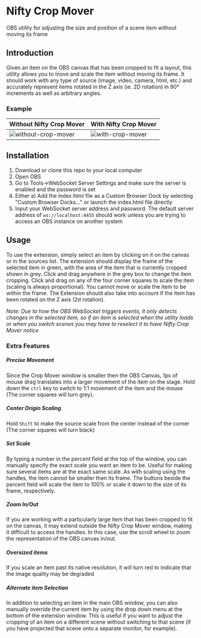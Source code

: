 # Nifty Crop Mover
OBS utility for adjusting the size and position of a scene item without moving its frame

## Introduction
Given an item on the OBS canvas that has been cropped to fit a layout, this utility allows you to move and scale the item without moving its frame. It should work with any type of source (image, video, camera, html, etc.) and accurately represent items rotated in the Z axis (ie. 2D rotation) in 90° increments as well as arbitrary angles.

### Example
Without Nifty Crop Mover | With Nifty Crop Mover
-------------------|--------------
![without-crop-mover](https://user-images.githubusercontent.com/11876694/236348716-dcb98652-c95a-411b-a22f-326bbbfa2b89.gif)|![with-crop-mover](https://user-images.githubusercontent.com/11876694/236348774-6a828a2a-f340-4144-befd-a6a91bea0de3.gif)

## Installation
1. Download or clone this repo to your local computer
2. Open OBS
3. Go to Tools->WebSocket Server Settings and make sure the server is enabled and the password is set
4. Either a) Add the index.html file as a Custom Browser Dock by selecting "Custom Browser Docks..." or launch the index.html file directly
5. Input your WebSocket server address and password. The default server address of `ws://localhost:4455` should work unless you are trying to access an OBS instance on another system


## Usage
To use the extension, simply select an item by clicking on it on the canvas or in the sources list. The extension should display the frame of the selected item in green, with the area of the item that is currently cropped shown in grey. Click and drag anywhere in the grey box to change the item cropping. Click and drag on any of the four corner squares to scale the item (scaling is always proportional). You cannot move or scale the item to be within the frame. The Extension should also take into account if the item has been rotated on the Z axis (2d rotation). 

*Note: Due to how the OBS WebSocket triggers events, it only detects changes in the selected item, so if an item is selected when the utility loads or when you switch scenes you may have to reselect it to have Nifty Crop Mover notice*

### Extra Features
##### Precise Movement
Since the Crop Mover window is smaller then the OBS Canvas, 1px of mouse drag translates into a larger movement of the item on the stage. Hold down the `ctrl` key to switch to 1:1 movement of the item and the mouse (The corner squares will turn grey).

##### Center Origin Scaling
Hold `Shift` to make the source scale from the center instead of the corner (The corner squares will turn black)

##### Set Scale
By typing a number in the percent field at the top of the window, you can manually specify the exact scale you want an item to be. Useful for making sure several items are at the exact same scale. As with scaling using the handles, the item cannot be smaller then its frame. The buttons beside the percent field will scale the item to 100% or scale it down to the size of its frame, respectively. 

##### Zoom In/Out
If you are working with a particularly large item that has been cropped to fit on the canvas, it may extend outside the Nifty Crop Mover window, making it difficult to access the handles. In this case, use the scroll wheel to zoom the representation of the OBS canvas in/out.

##### Oversized items
If you scale an item past its native resolution, it will turn red to indicate that the image quality may be degraded

##### Alternate item Selection
In addition to selecting an item in the main OBS window, you can also manually override the current item by using the drop down menu at the bottom of the extension window. This is useful if you want to adjust the cropping of an item on a different scene without switching to that scene (if you have projected that scene onto a separate monitor, for example).
